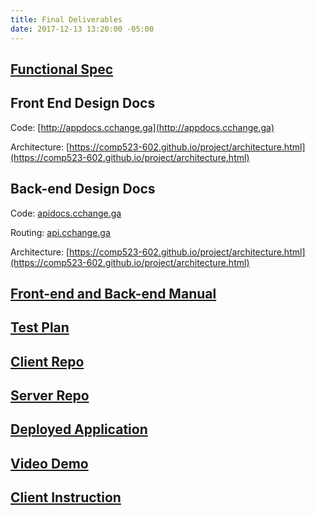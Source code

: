 ```yaml
---
title: Final Deliverables
date: 2017-12-13 13:20:00 -05:00
---
```


## [Functional Spec](https://comp523-602.github.io/project/functional-spec.html)  

## Front End Design Docs  

Code: [http://appdocs.cchange.ga](http://appdocs.cchange.ga)  

Architecture: [https://comp523-602.github.io/project/architecture.html](https://comp523-602.github.io/project/architecture.html)

## Back-end Design Docs

Code: [apidocs.cchange.ga](http://apidocs.cchange.ga)

Routing: [api.cchange.ga](http://api.cchange.ga)

Architecture: [https://comp523-602.github.io/project/architecture.html](https://comp523-602.github.io/project/architecture.html)  

## [Front-end and Back-end Manual ](https://comp523-602.github.io/project/documentation.html)    

## [Test Plan](https://comp523-602.github.io/project/sprints/sprint-six.html#test-plan)  

## [Client Repo](https://github.com/comp523-602/cchange-app-v2)  

## [Server Repo](https://github.com/comp523-602/cchange-api)  

## [Deployed Application](http://www.cchange.ga)  

## [Video Demo](TBD)

## [Client Instruction](https://docs.google.com/document/d/1T4zfx_R-XPf9oOyxbaoZcW-XGOvHmEvjwbENbpFmn5Y/edit)